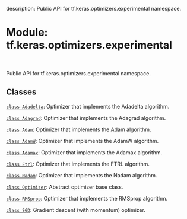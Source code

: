 description: Public API for tf.keras.optimizers.experimental namespace.

<div itemscope itemtype="http://developers.google.com/ReferenceObject">
<meta itemprop="name" content="tf.keras.optimizers.experimental" />
<meta itemprop="path" content="Stable" />
</div>

# Module: tf.keras.optimizers.experimental

<!-- Insert buttons and diff -->

<table class="tfo-notebook-buttons tfo-api nocontent" align="left">

</table>



Public API for tf.keras.optimizers.experimental namespace.



## Classes

[`class Adadelta`](../../../tf/keras/optimizers/experimental/Adadelta.md): Optimizer that implements the Adadelta algorithm.

[`class Adagrad`](../../../tf/keras/optimizers/experimental/Adagrad.md): Optimizer that implements the Adagrad algorithm.

[`class Adam`](../../../tf/keras/optimizers/experimental/Adam.md): Optimizer that implements the Adam algorithm.

[`class AdamW`](../../../tf/keras/optimizers/experimental/AdamW.md): Optimizer that implements the AdamW algorithm.

[`class Adamax`](../../../tf/keras/optimizers/experimental/Adamax.md): Optimizer that implements the Adamax algorithm.

[`class Ftrl`](../../../tf/keras/optimizers/experimental/Ftrl.md): Optimizer that implements the FTRL algorithm.

[`class Nadam`](../../../tf/keras/optimizers/experimental/Nadam.md): Optimizer that implements the Nadam algorithm.

[`class Optimizer`](../../../tf/keras/optimizers/experimental/Optimizer.md): Abstract optimizer base class.

[`class RMSprop`](../../../tf/keras/optimizers/experimental/RMSprop.md): Optimizer that implements the RMSprop algorithm.

[`class SGD`](../../../tf/keras/optimizers/experimental/SGD.md): Gradient descent (with momentum) optimizer.

